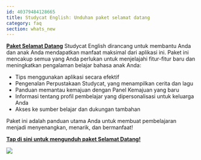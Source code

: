 ```yaml
---
id: 40379484128665
title: Studycat English: Unduhan paket selamat datang  
category: faq
section: whats_new
---
```

**[Paket Selamat Datang](https://res.cloudinary.com/dam8jh3m8/image/upload/v1731059311/docs/studycat-English-welcome-pack-en.pdf)** Studycat English dirancang untuk membantu Anda dan anak Anda mendapatkan manfaat maksimal dari aplikasi ini. Paket ini mencakup semua yang Anda perlukan untuk menjelajahi fitur-fitur baru dan meningkatkan pengalaman belajar bahasa anak Anda:

- Tips menggunakan aplikasi secara efektif
- Pengenalan Perpustakaan Studycat, yang menampilkan cerita dan lagu
- Panduan memantau kemajuan dengan Panel Kemajuan yang baru
- Informasi tentang profil pembelajar yang dipersonalisasi untuk keluarga Anda
- Akses ke sumber belajar dan dukungan tambahan

Paket ini adalah panduan utama Anda untuk membuat pembelajaran menjadi menyenangkan, menarik, dan bermanfaat!

**[Tap di sini untuk mengunduh paket Selamat Datang!](https://res.cloudinary.com/dam8jh3m8/image/upload/v1731059311/docs/studycat-English-welcome-pack-en.pdf)**

![](https://help.studycat.com/hc/article_attachments/40379484098969)